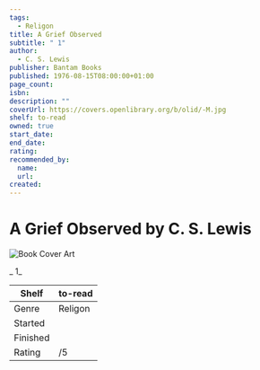 ```yaml
---
tags:
  - Religon
title: A Grief Observed
subtitle: " 1"
author:
  - C. S. Lewis
publisher: Bantam Books
published: 1976-08-15T08:00:00+01:00
page_count:
isbn:
description: ""
coverUrl: https://covers.openlibrary.org/b/olid/-M.jpg
shelf: to-read
owned: true
start_date:
end_date:
rating:
recommended_by:
  name:
  url:
created:
---
```


# A Grief Observed by C. S. Lewis

![Book Cover Art](https://covers.openlibrary.org/b/olid/-M.jpg)

_ 1_

| Shelf | to-read |
| --- | --- |
| Genre | Religon |
| Started |  |
| Finished |  |
| Rating | /5 |
